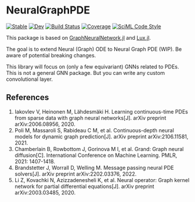 # NeuralGraphPDE

[![Stable](https://img.shields.io/badge/docs-stable-blue.svg)](https://MilkshakeForReal.github.io/NeuralGraphPDE.jl/stable/)
[![Dev](https://img.shields.io/badge/docs-dev-blue.svg)](https://MilkshakeForReal.github.io/NeuralGraphPDE.jl/dev/)
[![Build Status](https://github.com/MilkshakeForReal/NeuralGraphPDE.jl/actions/workflows/CI.yml/badge.svg?branch=main)](https://github.com/MilkshakeForReal/NeuralGraphPDE.jl/actions/workflows/CI.yml?query=branch%3Amain)
[![Coverage](https://codecov.io/gh/MilkshakeForReal/NeuralGraphPDE.jl/branch/main/graph/badge.svg)](https://codecov.io/gh/MilkshakeForReal/NeuralGraphPDE.jl)
[![SciML Code Style](https://img.shields.io/static/v1?label=code%20style&message=SciML&color=9558b2&labelColor=389826)](https://github.com/SciML/SciMLStyle)

This package is based on [GraphNeuralNetwork.jl](https://github.com/CarloLucibello/GraphNeuralNetworks.jl) and [Lux.jl](https://github.com/avik-pal/Lux.jl).

The goal is to extend Neural (Graph) ODE to Neural Graph PDE (WIP). Be aware of potential breaking changes.

This library will focus on (only a few equivariant) GNNs related to PDEs. This is not a general GNN package. But you can write any custom convolutional layer.


## References

 1. Iakovlev V, Heinonen M, Lähdesmäki H. Learning continuous-time PDEs from sparse data with graph neural networks[J]. arXiv preprint arXiv:2006.08956, 2020.
 2. Poli M, Massaroli S, Rabideau C M, et al. Continuous-depth neural models for dynamic graph prediction[J]. arXiv preprint arXiv:2106.11581, 2021.
 3. Chamberlain B, Rowbottom J, Gorinova M I, et al. Grand: Graph neural diffusion[C]. International Conference on Machine Learning. PMLR, 2021: 1407-1418.
 4. Brandstetter J, Worrall D, Welling M. Message passing neural PDE solvers[J]. arXiv preprint arXiv:2202.03376, 2022.
 5. Li Z, Kovachki N, Azizzadenesheli K, et al. Neural operator: Graph kernel network for partial differential equations[J]. arXiv preprint arXiv:2003.03485, 2020.
